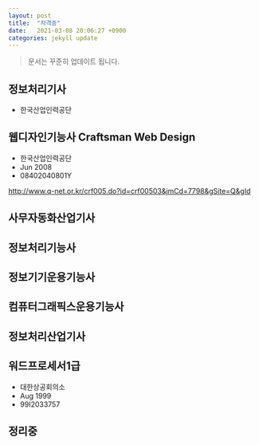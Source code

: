 ```yaml
---
layout: post
title:  "자격증"
date:   2021-03-08 20:06:27 +0900
categories: jekyll update
---
```


> 문서는 꾸준히 업데이트 됩니다.

## 정보처리기사
* 한국산업인력공단

## 웹디자인기능사 Craftsman Web Design
* 한국산업인력공단
* Jun 2008
* 08402040801Y

http://www.q-net.or.kr/crf005.do?id=crf00503&jmCd=7798&gSite=Q&gId


## 사무자동화산업기사

## 정보처리기능사

## 정보기기운용기능사

## 컴퓨터그래픽스운용기능사

## 정보처리산업기사

## 워드프로세서1급
* 대한상공회의소
* Aug 1999
* 99I2033757

## 정리중
